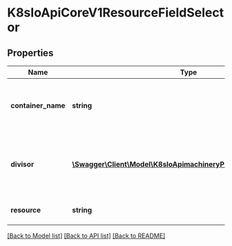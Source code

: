 # K8sIoApiCoreV1ResourceFieldSelector

## Properties
Name | Type | Description | Notes
------------ | ------------- | ------------- | -------------
**container_name** | **string** | Container name: required for volumes, optional for env vars | [optional] 
**divisor** | [**\Swagger\Client\Model\K8sIoApimachineryPkgApiResourceQuantity**](K8sIoApimachineryPkgApiResourceQuantity.md) | Specifies the output format of the exposed resources, defaults to \&quot;1\&quot; | [optional] 
**resource** | **string** | Required: resource to select | 

[[Back to Model list]](../README.md#documentation-for-models) [[Back to API list]](../README.md#documentation-for-api-endpoints) [[Back to README]](../README.md)


